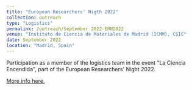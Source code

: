 ```yaml
---
title: "European Researchers' Nigth 2022"
collection: outreach
type: "Logistics"
permalink: /outreach/September 2022-ERN2022
venue: "Instituto de Ciencia de Materiales de Madrid (ICMM), CSIC"
date: September 2022
location: "Madrid, Spain"
---
```


Participation as a member of the logistics team in the event &quot;La Ciencia Encendida&quot;, part of the European Researchers&apos; Night 2022.

[More info here.](https://lanochedelosinvestigadores.es/)
